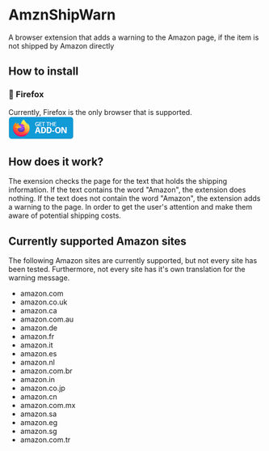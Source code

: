 # AmznShipWarn
A browser extension that adds a warning to the Amazon page, if the item is not shipped by Amazon directly

## How to install
### 🦊 Firefox
Currently, Firefox is the only browser that is supported.  
![[Firefox Add-Ons](https://addons.mozilla.org/en-US/firefox/addon/amznshipwarn/)(https://addons.mozilla.org/en-US/firefox/addon/amznshipwarn/)](./get-the-addon-small.png)

## How does it work?
The exension checks the page for the text that holds the shipping information. If the text contains the word "Amazon", the extension does nothing. If the text does not contain the word "Amazon", the extension adds a warning to the page. In order to get the user's attention and make them aware of potential shipping costs.

## Currently supported Amazon sites
The following Amazon sites are currently supported, but not every site has been tested.
Furthermore, not every site has it's own translation for the warning message.

- amazon.com
- amazon.co.uk
- amazon.ca
- amazon.com.au
- amazon.de
- amazon.fr
- amazon.it
- amazon.es
- amazon.nl
- amazon.com.br
- amazon.in
- amazon.co.jp
- amazon.cn
- amazon.com.mx
- amazon.sa
- amazon.eg
- amazon.sg
- amazon.com.tr